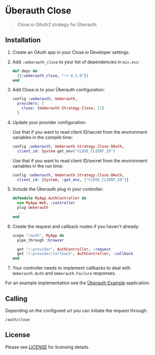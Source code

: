 # Überauth Close

> Close.io OAuth2 strategy for Überauth.

## Installation

1. Create an OAuth app in your Close.io Developer settings.

1. Add `:ueberauth_close` to your list of dependencies in `mix.exs`:

   ```elixir
   def deps do
     [{:ueberauth_close, "~> 0.1.0"}]
   end
   ```

1. Add Close.io to your Überauth configuration:

   ```elixir
   config :ueberauth, Ueberauth,
     providers: [
       close: {Ueberauth.Strategy.Close, []}
     ]
   ```

1. Update your provider configuration:

   Use that if you want to read client ID/secret from the environment
   variables in the compile time:

   ```elixir
   config :ueberauth, Ueberauth.Strategy.Close.OAuth,
     client_id: System.get_env("CLOSE_CLIENT_ID")
   ```

   Use that if you want to read client ID/secret from the environment
   variables in the run time:

   ```elixir
   config :ueberauth, Ueberauth.Strategy.Close.OAuth,
     client_id: {System, :get_env, ["CLOSE_CLIENT_ID"]}
   ```

1. Include the Überauth plug in your controller:

   ```elixir
   defmodule MyApp.AuthController do
     use MyApp.Web, :controller
     plug Ueberauth
     ...
   end
   ```

1. Create the request and callback routes if you haven't already:

   ```elixir
   scope "/auth", MyApp do
     pipe_through :browser

     get "/:provider", AuthController, :request
     get "/:provider/callback", AuthController, :callback
   end
   ```

1. Your controller needs to implement callbacks to deal with `Ueberauth.Auth` and `Ueberauth.Failure` responses.

For an example implementation see the [Überauth Example](https://github.com/ueberauth/ueberauth_example) application.

## Calling

Depending on the configured url you can initiate the request through:

    /auth/close

## License

Please see [LICENSE](https://github.com/svycal/ueberauth_close/blob/main/LICENSE.md) for licensing details.
